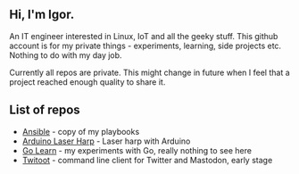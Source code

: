 ## Hi, I'm Igor. 
An IT engineer interested in Linux, IoT and all the geeky stuff. This github account is for my private things - experiments, learning, 
side projects etc. Nothing to do with my day job. 

Currently all repos are private. This might change in future when I feel that a project reached enough quality to share it.

## List of repos
* [Ansible](https://github.com/igorwaw/ansible) - copy of my playbooks
* [Arduino Laser Harp](https://github.com/igorwaw/laserharp) - Laser harp with Arduino
* [Go Learn](https://github.com/igorwaw/golearn) - my experiments with Go, really nothing to see here
* [Twitoot](https://github.com/igorwaw/twitoot) - command line client for Twitter and Mastodon, early stage

<!---
igorwaw/igorwaw is a ✨ special ✨ repository because its `README.md` (this file) appears on your GitHub profile.
You can click the Preview link to take a look at your changes.
--->
